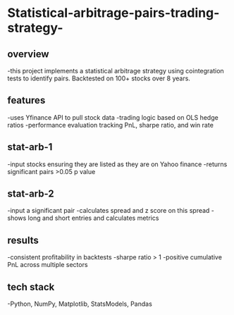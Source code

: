 # Statistical-arbitrage-pairs-trading-strategy-

## overview
-this project implements a statistical arbitrage strategy using cointegration tests to identify pairs. Backtested on 100+ stocks over 8 years.

## features
-uses Yfinance API to pull stock data
-trading logic based on OLS hedge ratios
-performance evaluation tracking PnL, sharpe ratio, and win rate

## stat-arb-1
-input stocks ensuring they are listed as they are on Yahoo finance
-returns significant pairs >0.05 p value

## stat-arb-2
-input a significant pair
-calculates spread and z score on this spread
-shows long and short entries and calculates metrics

## results
-consistent profitability in backtests
-sharpe ratio > 1
-positive cumulative PnL across multiple sectors

## tech stack
-Python, NumPy, Matplotlib, StatsModels, Pandas
